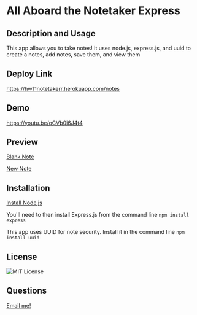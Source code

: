 # All Aboard the Notetaker Express

## Description and Usage

This app allows you to take notes! It uses node.js, express.js, and uuid to create a notes, add notes, save them, and view them

## Deploy Link

https://hw11notetakerr.herokuapp.com/notes

## Demo 
https://youtu.be/oCVb0i6J4t4 

## Preview 

[Blank Note](assets\Notetaker_Preview.JPG)

[New Note](assets\Notetaker_Preview_2.JPG)


## Installation

[Install Node.js](https://phoenixnap.com/kb/install-node-js-npm-on-windows)

You'll need to then install Express.js from the command line ```npm install express```

This app uses UUID for note security. Install it in the command line ```npm install uuid```

## License 
![MIT License](https://img.shields.io/badge/license-MIT-green)

## Questions

[Email me!](mailto:josephtoups95@gmail.com)



